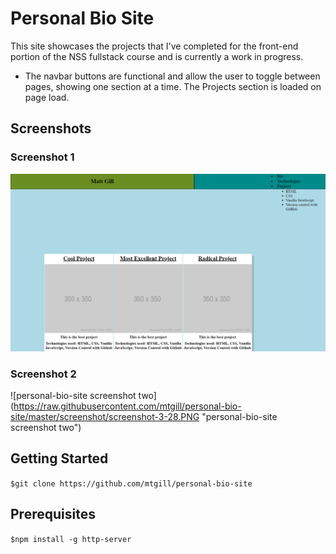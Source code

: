# Personal Bio Site

This site showcases the projects that I've completed for the front-end portion of the NSS fullstack course and is currently a work in progress. 

* The navbar buttons are functional and allow the user to toggle between pages, showing one section at a time. The Projects section is loaded on page load. 

## Screenshots

### Screenshot 1
![personal-bio-site screenshot](https://raw.githubusercontent.com/mtgill/personal-bio-site/master/screenshot/screenshot-3-19.PNG "personal-bio-site screenshot")

### Screenshot 2
![personal-bio-site screenshot two] (https://raw.githubusercontent.com/mtgill/personal-bio-site/master/screenshot/screenshot-3-28.PNG "personal-bio-site screenshot two")



## Getting Started 

`$git clone https://github.com/mtgill/personal-bio-site`

## Prerequisites

`$npm install -g http-server`